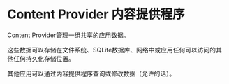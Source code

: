 # Content Provider 内容提供程序

Content Provider管理一组共享的应用数据。

这些数据可以存储在文件系统、SQLite数据库、网络中或应用任何可以访问的其他任何持久化存储位置。

其他应用可以通过内容提供程序查询或修改数据（允许的话）。

